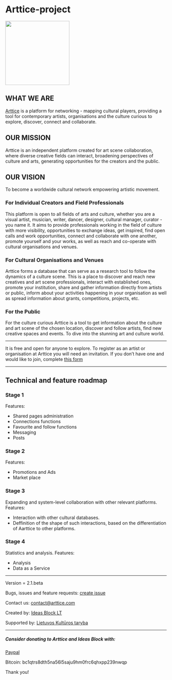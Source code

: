 
# Arttice-project
<img src="https://test.arttice.com/arttice-logo/logo.svg" width="200" height="200">

## WHAT WE ARE
[Arttice](https://arttice.com) is a platform for networking - mapping cultural players, providing a tool for contemporary artists, organisations and the culture curious to explore, discover, connect and collaborate.

## OUR MISSION
Arttice is an independent platform created for art scene collaboration, where diverse creative fields can interact, broadening perspectives of culture and arts, generating opportunities for the creators and the public.

## OUR VISION
To become a worldwide cultural network empowering artistic movement.

### For Individual Creators and Field Professionals
This platform is open to all fields of arts and culture, whether you are a visual artist, musician, writer, dancer, designer, cultural manager, curator - you name it. It aims to provide professionals working in the field of culture with more visibility, opportunities to exchange ideas, get inspired, find open calls and work opportunities, connect and collaborate with one another, promote yourself and your works, as well as reach and co-operate with cultural organisations and venues.

### For Cultural Organisations and Venues
Arttice forms a database that can serve as a research tool to follow the dynamics of a culture scene. This is a place to discover and reach new creatives and art scene professionals, interact with established ones, promote your institution, share and gather information directly from artists or public, inform about your activities happening in your organisation as well as spread information about grants, competitions, projects, etc.

### For the Public
For the culture curious Arttice is a tool to get information about the culture and art scene of the chosen location, discover and follow artists, find new creative spaces and events. To dive into the stunning art and culture world.

---

It is free and open for anyone to explore.
To register as an artist or organisation at Arttice you will need an invitation. If you don’t have one and would like to join, complete [this form](https://arttice.com/request-invitation)

---

## Technical and feature roadmap
### Stage 1
Features:
- Shared pages administration 
- Connections functions
- Favourite and follow functions 
- Messaging 
- Posts

### Stage 2
Features:
- Promotions and Ads
- Market place

### Stage 3
Expanding and system-level collaboration with other relevant platforms.
Features:
- Interaction with other cultural databases.
- Deffinition of the shape of such interactions, based on the differentiation of Aarttice to other platforms.

### Stage 4
Statistics and analysis. Features:
- Analysis
- Data as a Service 

---


Version = 2.1.beta

Bugs, issues and feature requests: [create issue](https://github.com/IdeasBlockLT/Arttice-project/issues)

Contact us: contact@arttice.com

Created by:
[Ideas Block LT](https://ideas-block.com)

Supported by:
[Lietuvos Kultūros taryba](https://ltkt.lt)

---

##### Consider donating to Arttice and Ideas Block with:

[Paypal](https://paypal.me/donateIdeasBlock)

Bitcoin: bc1qtrs8dth5na56l5saju9hm0frc6qhxpp239nwqp

Thank you!

